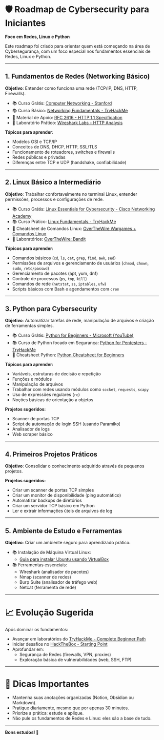 # 🛡️ Roadmap de Cybersecurity para Iniciantes
**Foco em Redes, Linux e Python**

Este roadmap foi criado para orientar quem está começando na área de Cybersegurança, com um foco especial nos fundamentos essenciais de Redes, Linux e Python.

---

## 1. Fundamentos de Redes (Networking Básico)

**Objetivo**: Entender como funciona uma rede (TCP/IP, DNS, HTTP, Firewalls).

- 📚 Curso Grátis: [Computer Networking - Stanford](https://cs144.github.io/)
- 📚 Curso Básico: [Networking Fundamentals - TryHackMe](https://tryhackme.com/room/networkfundamentals)
- 📖 Material de Apoio: [RFC 2616 - HTTP 1.1 Specification](https://www.w3.org/Protocols/rfc2616/rfc2616.html)
- 🎯 Laboratório Prático: [Wireshark Labs - HTTP Analysis](https://wiki.wireshark.org/SampleCaptures)

**Tópicos para aprender:**
- Modelos OSI e TCP/IP
- Conceitos de DNS, DHCP, HTTP, SSL/TLS
- Funcionamento de roteadores, switches e firewalls
- Redes públicas e privadas
- Diferenças entre TCP e UDP (handshake, confiabilidade)

---

## 2. Linux Básico a Intermediário

**Objetivo**: Trabalhar confortavelmente no terminal Linux, entender permissões, processos e configurações de rede.

- 📚 Curso Grátis: [Linux Essentials for Cybersecurity - Cisco Networking Academy](https://skillsforall.com/course/linux-essentials-for-cybersecurity)
- 📚 Curso Prático: [Linux Fundamentals - TryHackMe](https://tryhackme.com/room/linuxfundamentals2)
- 📖 Cheatsheet de Comandos Linux: [OverTheWire Wargames + Comandos Linux](https://overthewire.org/wargames/bandit/)
- 🎯 Laboratórios: [OverTheWire: Bandit](https://overthewire.org/wargames/bandit/)

**Tópicos para aprender:**
- Comandos básicos (`cd`, `ls`, `cat`, `grep`, `find`, `awk`, `sed`)
- Permissões de arquivos e gerenciamento de usuários (`chmod`, `chown`, `sudo`, `/etc/passwd`)
- Gerenciamento de pacotes (apt, yum, dnf)
- Controle de processos (`ps`, `top`, `kill`)
- Comandos de rede (`netstat`, `ss`, `iptables`, `ufw`)
- Scripts básicos com Bash e agendamentos com `cron`

---

## 3. Python para Cybersecurity

**Objetivo**: Automatizar tarefas de rede, manipulação de arquivos e criação de ferramentas simples.

- 📚 Curso Grátis: [Python for Beginners - Microsoft (YouTube)](https://www.youtube.com/watch?v=rfscVS0vtbw)
- 📚 Curso de Python focado em Segurança: [Python for Pentesters - TryHackMe](https://tryhackme.com/room/pythonforpentesting)
- 📖 Cheatsheet Python: [Python Cheatsheet for Beginners](https://github.com/gto76/python-cheatsheet)

**Tópicos para aprender:**
- Variáveis, estruturas de decisão e repetição
- Funções e módulos
- Manipulação de arquivos
- Trabalhar com redes usando módulos como `socket`, `requests`, `scapy`
- Uso de expressões regulares (`re`)
- Noções básicas de orientação a objetos

**Projetos sugeridos:**
- Scanner de portas TCP
- Script de automação de login SSH (usando Paramiko)
- Analisador de logs
- Web scraper básico

---

## 4. Primeiros Projetos Práticos

**Objetivo**: Consolidar o conhecimento adquirido através de pequenos projetos.

**Projetos sugeridos:**
- Criar um scanner de portas TCP simples
- Criar um monitor de disponibilidade (ping automático)
- Automatizar backups de diretórios
- Criar um servidor TCP básico em Python
- Ler e extrair informações úteis de arquivos de log

---

## 5. Ambiente de Estudo e Ferramentas

**Objetivo**: Criar um ambiente seguro para aprendizado prático.

- 📚 Instalação de Máquina Virtual Linux:
  - [Guia para instalar Ubuntu usando VirtualBox](https://ubuntu.com/tutorials/how-to-run-ubuntu-desktop-on-a-virtual-machine-using-virtualbox#1-overview)
- 📚 Ferramentas essenciais:
  - Wireshark (analisador de pacotes)
  - Nmap (scanner de redes)
  - Burp Suite (analisador de tráfego web)
  - Netcat (ferramenta de rede)

---

# 📈 Evolução Sugerida

Após dominar os fundamentos:

- Avançar em laboratórios do [TryHackMe - Complete Beginner Path](https://tryhackme.com/path/outline/complete-beginner)
- Iniciar desafios no [HackTheBox - Starting Point](https://app.hackthebox.com/starting-point)
- Aprofundar em:
  - Segurança de Redes (firewalls, VPN, proxies)
  - Exploração básica de vulnerabilidades (web, SSH, FTP)

---

# 🌟 Dicas Importantes

- Mantenha suas anotações organizadas (Notion, Obsidian ou Markdown).
- Pratique diariamente, mesmo que por apenas 30 minutos.
- Priorize a prática: estude e aplique.
- Não pule os fundamentos de Redes e Linux: eles são a base de tudo.

---

**Bons estudos! 🚀**
